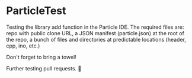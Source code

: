 # ParticleTest
Testing the library add function in the Particle IDE.
The required files are: repo with public clone URL, a JSON manifest (particle.json) at the root of the repo, a bunch of files and directories at predictable locations (header, cpp, ino, etc.)

Don't forget to bring a towel!

Further testing pull requests. :8ball:

